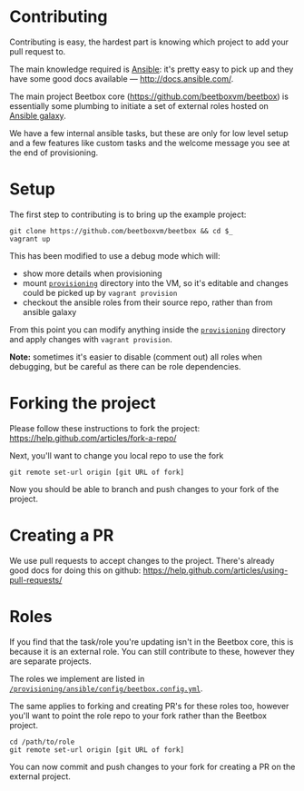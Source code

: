 # Contributing

Contributing is easy, the hardest part is knowing which project to add your pull request to.

The main knowledge required is [Ansible](https://www.ansible.com/): it's pretty easy to pick up and they have some good docs available &mdash; http://docs.ansible.com/.

The main project Beetbox core (https://github.com/beetboxvm/beetbox) is essentially some plumbing to initiate a set of external roles hosted on [Ansible galaxy](https://galaxy.ansible.com).

We have a few internal ansible tasks, but these are only for low level setup and a few features like custom tasks and the welcome message you see at the end of provisioning.

# Setup

The first step to contributing is to bring up the example project:

```
git clone https://github.com/beetboxvm/beetbox && cd $_
vagrant up
```

This has been modified to use a debug mode which will:

- show more details when provisioning
- mount [`provisioning`](https://github.com/beetboxvm/beetbox/tree/master/provisioning) directory into the VM, so it's editable and changes could be picked up by `vagrant provision`
- checkout the ansible roles from their source repo, rather than from ansible galaxy

From this point you can modify anything inside the [`provisioning`](https://github.com/beetboxvm/beetbox/tree/master/provisioning) directory and apply changes with `vagrant provision`.

**Note:** sometimes it's easier to disable (comment out) all roles when debugging, but be careful as there can be role dependencies.

# Forking the project

Please follow these instructions to fork the project: https://help.github.com/articles/fork-a-repo/

Next, you'll want to change you local repo to use the fork
```
git remote set-url origin [git URL of fork]
```

Now you should be able to branch and push changes to your fork of the project.
 
# Creating a PR

We use pull requests to accept changes to the project. There's already good docs for doing this on github: https://help.github.com/articles/using-pull-requests/

# Roles

If you find that the task/role you're updating isn't in the Beetbox core, this is because it is an external role.
You can still contribute to these, however they are separate projects.

The roles we implement are listed in [`/provisioning/ansible/config/beetbox.config.yml`](https://github.com/beetboxvm/beetbox/blob/master/provisioning/ansible/config/beetbox.config.yml#L33).

The same applies to forking and creating PR's for these roles too, however you'll want to point the role repo to your fork rather than the Beetbox project.

```
cd /path/to/role
git remote set-url origin [git URL of fork]
```

You can now commit and push changes to your fork for creating a PR on the external project.
